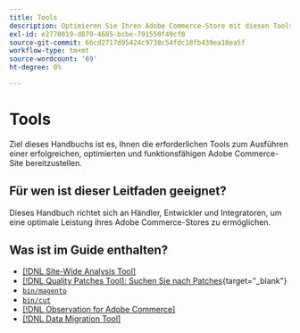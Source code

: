```yaml
---
title: Tools
description: Optimieren Sie Ihren Adobe Commerce-Store mit diesen Tools.
exl-id: e2770019-d879-4685-bcbe-791550f49cf0
source-git-commit: 66cd2717d95424c9738c54fdc18fb439ea18ea5f
workflow-type: tm+mt
source-wordcount: '69'
ht-degree: 0%

---
```


# Tools

Ziel dieses Handbuchs ist es, Ihnen die erforderlichen Tools zum Ausführen einer erfolgreichen, optimierten und funktionsfähigen Adobe Commerce-Site bereitzustellen.

## Für wen ist dieser Leitfaden geeignet?

Dieses Handbuch richtet sich an Händler, Entwickler und Integratoren, um eine optimale Leistung ihres Adobe Commerce-Stores zu ermöglichen.

## Was ist im Guide enthalten?

* [[!DNL Site-Wide Analysis Tool]](../tools/site-wide-analysis-tool/intro.md)
* [[!DNL Quality Patches Tool]: Suchen Sie nach Patches](https://experienceleague.adobe.com/tools/commerce-quality-patches/index.html){target="_blank"}
* [`bin/magento`](reference/commerce-on-premises.md)
* [`bin/cut`](reference/commerce-on-premises.md)
* [[!DNL Observation for Adobe Commerce]](../tools/observation-for-adobe-commerce/intro.md)
* [[!DNL Data Migration Tool]](data-migration-tool/how-migration-works.md)
